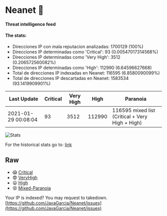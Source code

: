 # Neanet :hocho:
#### Threat intelligence feed
#### The stats:

- Direcciones IP con mala reputacion analizadas: 1700129 (100%)
- Direcciones IP determinadas como 'Critical':  93 (0.00547017314568%)
- Direcciones IP determinadas como 'Very High':  3512 (0.206572560082%)
- Direcciones IP determinadas como 'High':  112990 (6.64596627668)
- Total de direcciones IP indexadas en Neanet:  116595 (6.8580090099%)
- Total de direcciones IP descartadas en Neanet:  1583534 (93.1419909901%)

| Last Update | Critical | Very High | High | Paranoia |
| --- | --- | --- | --- | --- |
| 2021-01-29 00:08:04 | 93 | 3512 | 112990 | 116595 mixed list (Critical + Very High + High)|

![Stats](https://docs.google.com/spreadsheets/d/e/2PACX-1vSnaNMIXVabIpDJjufMlzH7poXnshF3mgd8Is1g9ytUEzVsP5my4Trn8f-xkoLLQ38xpL3HtmUexLo6/pubchart?oid=501124687&format=image)

For the historical stats go to: [link](/stats.csv)
## Raw
- :scream: [Critical](https://raw.githubusercontent.com/JavaGarcia/Neanet/master/blacklists/neanet_critical.txt)
- :fearful: [VeryHigh](https://raw.githubusercontent.com/JavaGarcia/Neanet/master/blacklists/neanet_veryHigh.txtt)
- :frowning: [High](https://raw.githubusercontent.com/JavaGarcia/Neanet/master/blacklists/neanet_high.txt)
- :dizzy_face: [Mixed-Paranoia](https://raw.githubusercontent.com/JavaGarcia/Neanet/master/blacklists/neanet_all.txt)


Your IP is indexed? You may request to takedown. [https://github.com/JavaGarcia/Neanet/issues](https://github.com/JavaGarcia/Neanet/issues)





















































































































































































































































































































































































































































































































































































































































































































































































































































































































































































































































































































































































































































































































































































































































































































































































































































































































































































































































































































































































































































































































































































































































































































































































































































































































































































































































































































































































































































































































































































































































































































































































































































































































































































































































































































































































































































































































































































































































































































































